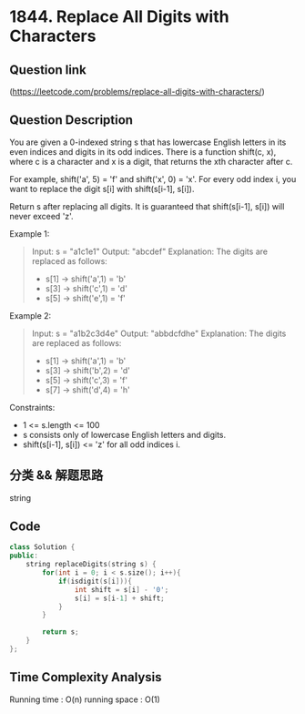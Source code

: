 # 1844. Replace All Digits with Characters

## Question link
(https://leetcode.com/problems/replace-all-digits-with-characters/)

## Question Description
You are given a 0-indexed string s that has lowercase English letters in its even indices and digits in its odd indices.
There is a function shift(c, x), where c is a character and x is a digit, that returns the xth character after c.

For example, shift('a', 5) = 'f' and shift('x', 0) = 'x'.
For every odd index i, you want to replace the digit s[i] with shift(s[i-1], s[i]).

Return s after replacing all digits. It is guaranteed that shift(s[i-1], s[i]) will never exceed 'z'.

Example 1:

> Input: s = "a1c1e1"
> Output: "abcdef"
> Explanation: The digits are replaced as follows:
> - s[1] -> shift('a',1) = 'b'
> - s[3] -> shift('c',1) = 'd'
> - s[5] -> shift('e',1) = 'f'

Example 2:

> Input: s = "a1b2c3d4e"
> Output: "abbdcfdhe"
> Explanation: The digits are replaced as follows:
> - s[1] -> shift('a',1) = 'b'
> - s[3] -> shift('b',2) = 'd'
> - s[5] -> shift('c',3) = 'f'
> - s[7] -> shift('d',4) = 'h'
 

Constraints:
- 1 <= s.length <= 100
- s consists only of lowercase English letters and digits.
- shift(s[i-1], s[i]) <= 'z' for all odd indices i.

## 分类 && 解题思路
string

## Code
```c++
class Solution {
public:
    string replaceDigits(string s) {
        for(int i = 0; i < s.size(); i++){
            if(isdigit(s[i])){
                int shift = s[i] - '0';
                s[i] = s[i-1] + shift;
            }
        }
        
        return s;
    }
};
```

## Time Complexity Analysis
Running time  : O(n)
running space : O(1)